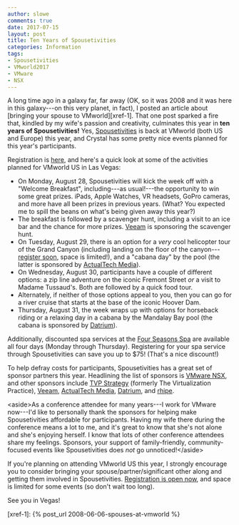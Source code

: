 ```yaml
---
author: slowe
comments: true
date: 2017-07-15
layout: post
title: Ten Years of Spousetivities
categories: Information
tags:
- Spousetivities
- VMworld2017
- VMware
- NSX
---
```


A long time ago in a galaxy far, far away (OK, so it was 2008 and it was here in this galaxy---on this very planet, in fact), I posted an article about [bringing your spouse to VMworld][xref-1]. That one post sparked a fire that, kindled by my wife's passion and creativity, culminates this year in **ten years of Spousetivities!** Yes, [Spousetivities][link-1] is back at VMworld (both US and Europe) this year, and Crystal has some pretty nice events planned for this year's participants.

Registration is [here][link-3], and here's a quick look at some of the activities planned for VMworld US in Las Vegas:

* On Monday, August 28, Spousetivities will kick the week off with a "Welcome Breakfast", including---as usual!---the opportunity to win some great prizes. iPads, Apple Watches, VR headsets, GoPro cameras, and more have all been prizes in previous years. (What? You expected me to spill the beans on what's being given away this year?) 
* The breakfast is followed by a scavenger hunt, including a visit to an ice bar and the chance for more prizes. [Veeam][link-4] is sponsoring the scavenger hunt.
* On Tuesday, August 29, there is an option for a _very_ cool helicopter tour of the Grand Canyon (including landing on the floor of the canyon---[register soon][link-3], space is limited!), and a "cabana day" by the pool (the latter is sponsored by [ActualTech Media][link-2]).
* On Wednesday, August 30, participants have a couple of different options: a zip line adventure on the iconic Fremont Street _or_ a visit to Madame Tussaud's. Both are followed by a quick food tour.
* Alternately, if neither of those options appeal to you, then you can go for a river cruise that starts at the base of the iconic Hoover Dam.
* Thursday, August 31, the week wraps up with options for horseback riding or a relaxing day in a cabana by the Mandalay Bay pool (the cabana is sponsored by [Datrium][link-5]).

Additionally, discounted spa services at the [Four Seasons Spa][link-6] are available all four days (Monday through Thursday). Registering for your spa service through Spousetivities can save you up to &#36;75! (That's a nice discount!)

To help defray costs for participants, Spousetivities has a great set of sponsor partners this year. Headlining the list of sponsors is [VMware NSX][link-9], and other sponsors include [TVP Strategy][link-7] (formerly The Virtualization Practice), [Veeam][link-4], [ActualTech Media][link-2], [Datrium][link-5], and [rhipe][link-8].

&lt;aside&gt;As a conference attendee for many years---I work for VMware now---I'd like to personally thank the sponsors for helping make Spousetivities affordable for participants. Having my wife there during the conference means a lot to me, and it's great to know that she's not alone and she's enjoying herself. I know that lots of other conference attendees share my feelings. Sponsors, your support of family-friendly, community-focused events like Spousetivities does _not_ go unnoticed!&lt;/aside&gt;

If you're planning on attending VMworld US this year, I strongly encourage you to consider bringing your spouse/partner/significant other along and getting them involved in Spousetivities. [Registration is open now][link-3], and space is limited for some events (so don't wait too long).

See you in Vegas!



[link-1]: http://www.spousetivities.com/
[link-2]: http://www.actualtech.io
[link-3]: https://spousetivities.ticketleap.com/vmworld-2017/
[link-4]: https://www.veeam.com
[link-5]: http://www.datrium.com
[link-6]: http://www.fourseasons.com/lasvegas/spa/
[link-7]: https://www.virtualizationpractice.com/
[link-8]: https://www.rhipe.com/
[link-9]: https://www.vmware.com/products/nsx.html
[xref-1]: {% post_url 2008-06-06-spouses-at-vmworld %}
